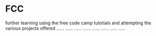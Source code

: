 # FCC
further learning using the free code camp tutotials and attempting the various projects offered
......
......
......
......
......
......
......
.....
